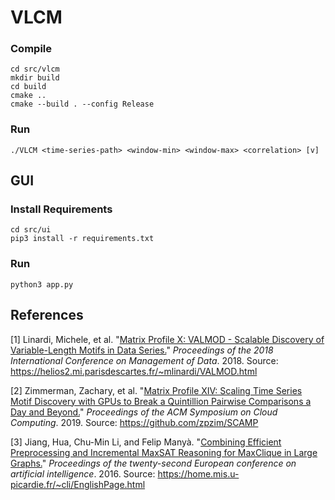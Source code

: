 # VLCM

### Compile
```
cd src/vlcm
mkdir build
cd build
cmake ..
cmake --build . --config Release
```

### Run
```
./VLCM <time-series-path> <window-min> <window-max> <correlation> [v]
```

## GUI

### Install Requirements

```
cd src/ui
pip3 install -r requirements.txt
```

### Run
```
python3 app.py
```

## References

[1] Linardi, Michele, et al. "[Matrix Profile X: VALMOD - Scalable Discovery of Variable-Length Motifs in Data Series.](https://dl.acm.org/doi/pdf/10.1145/3183713.3183744)" *Proceedings of the 2018 International Conference on Management of Data*. 2018. Source: https://helios2.mi.parisdescartes.fr/~mlinardi/VALMOD.html

[2] Zimmerman, Zachary, et al. "[Matrix Profile XIV: Scaling Time Series Motif Discovery with GPUs to Break a Quintillion Pairwise Comparisons a Day and Beyond.](https://www.cs.ucr.edu/~eamonn/SCAMP-camera-ready-final1.pdf)" *Proceedings of the ACM Symposium on Cloud Computing*. 2019. Source: https://github.com/zpzim/SCAMP

[3] Jiang, Hua, Chu-Min Li, and Felip Manyà. "[Combining Efficient Preprocessing and Incremental MaxSAT Reasoning for MaxClique in Large Graphs.](http://www.mis.u-picardie.fr/~cli/ecai2016PublishedVersion.pdf)" *Proceedings of the twenty-second European conference on artificial intelligence*. 2016. Source: https://home.mis.u-picardie.fr/~cli/EnglishPage.html


